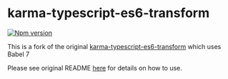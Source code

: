 # karma-typescript-es6-transform

[![Npm version](https://img.shields.io/npm/v/@pcruiksh/karma-typescript-es6-transform.svg)](https://www.npmjs.com/package/@pcruiksh/karma-typescript-es6-transform)

This is a fork of the original [karma-typescript-es6-transform](https://github.com/monounity/karma-typescript-es6-transform) which uses Babel 7

Please see original README [here](https://www.npmjs.com/package/karma-typescript-es6-transform) for details on how to use.
